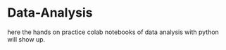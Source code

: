 # Data-Analysis
here the hands on practice colab notebooks of data analysis with python will show up.
